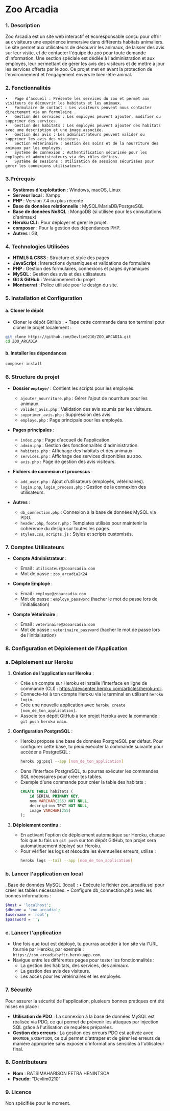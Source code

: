 # Zoo Arcadia

### 1. Description

Zoo Arcadia est un site web interactif et écoresponsable conçu pour offrir aux visiteurs une expérience immersive dans différents habitats animaliers. Le site permet aux utilisateurs de découvrir les animaux, de laisser des avis sur leur visite, et de contacter l'équipe du zoo pour toute demande d'information. Une section spéciale est dédiée à l'administration et aux employés, leur permettant de gérer les avis des visiteurs et de mettre à jour les services offerts par le zoo. Ce projet met en avant la protection de l'environnement et l'engagement envers le bien-être animal.

### 2. Fonctionnalités

    •	Page d’accueil : Présente les services du zoo et permet aux visiteurs de découvrir les habitats et les animaux.
    •	Formulaire de contact : Les visiteurs peuvent nous contacter directement via un formulaire .
    •	Gestion des services : Les employés peuvent ajouter, modifier ou supprimer des services.
    •	Gestion des habitats : Les employés peuvent ajouter des habitats avec une description et une image associée.
    •	Gestion des avis : Les administrateurs peuvent valider ou supprimer les avis des visiteurs.
    •	Section vétérinaire : Gestion des soins et de la nourriture des animaux par les employés.
    •	Système de connexion : Authentification sécurisée pour les employés et administrateurs via des rôles définis.
    •	Système de sessions : Utilisation de sessions sécurisées pour gérer les connexions utilisateurs.

### 3.Prérequis

- **Systèmes d'exploitation** : Windows, macOS, Linux
- **Serveur local** : Xampp
- **PHP** : Version 7.4 ou plus récente
- **Base de données relationnelle** : MySQL/MariaDB/PostgreSQL
- **Base de données NoSQL** : MongoDB (si utilisée pour les consultations d'animaux)
- **Heroku CLI** : Pour déployer et gérer le projet.
- **composer** : Pour la gestion des dépendances PHP.
- **Autres** : Git,

### 4. Technologies Utilisées

- **HTML5 & CSS3** : Structure et style des pages
- **JavaScript** : Interactions dynamiques et validations de formulaire
- **PHP** : Gestion des formulaires, connexions et pages dynamiques
- **MySQL** : Gestion des avis et des utilisateurs
- **Git & GitHub** : Versionnement du projet
- **Montserrat** : Police utilisée pour le design du site.

### 5. Installation et Configuration

#### a. **Cloner le dépôt**

- Cloner le dépôt GitHub :
  • Tape cette commande dans ton terminal pour cloner le projet localement :

```bash
git clone https://github.com/Devlim0210/ZOO_ARCADIA.git
cd ZOO_ARCADIA
```

#### b. **Installer les dépendances**

```bash
composer install
```

### 6. **Structure du projet**

- **Dossier `employe/`** : Contient les scripts pour les employés.

  - `ajouter_nourriture.php` : Gérer l'ajout de nourriture pour les animaux.
  - `valider_avis.php` : Validation des avis soumis par les visiteurs.
  - `supprimer_avis.php` : Suppression des avis.
  - `employe.php` : Page principale pour les employés.

- **Pages principales** :
  - `index.php` : Page d'accueil de l'application.
  - `admin.php` : Gestion des fonctionnalités d'administration.
  - `habitats.php` : Affichage des habitats et des animaux.
  - `services.php` : Affichage des services disponibles au zoo.
  - `avis.php` : Page de gestion des avis visiteurs.
- **Fichiers de connexion et processus** :

  - `add_user.php` : Ajout d'utilisateurs (employés, vétérinaires).
  - `login.php`, `login_process.php` : Gestion de la connexion des utilisateurs.

- **Autres** :
  - `db_connection.php` : Connexion à la base de données MySQL via PDO.
  - `header.php`, `footer.php` : Templates utilisés pour maintenir la cohérence du design sur toutes les pages.
  - `styles.css`, `scripts.js` : Styles et scripts customisés.

### 7. Comptes Utilisateurs

- **Compte Administrateur** :

  - Email : `utilisateur@zooarcadia.com`
  - Mot de passe : `zoo_arcadia2K24`

- **Compte Employé** :

  - Email : `employe@zooarcadia.com`
  - Mot de passe : `employe_password` (hacher le mot de passe lors de l'initialisation)

- **Compte Vétérinaire** :
  - Email : `veterinaire@zooarcadia.com`
  - Mot de passe : `veterinaire_password` (hacher le mot de passe lors de l'initialisation)

### 8. Configuration et Déploiement de l'Application

### a. **Déploiement sur Heroku**

1. **Création de l'application sur Heroku** :

   - Crée un compte sur Heroku et installe l'interface en ligne de commande (CLI) : https://devcenter.heroku.com/articles/heroku-cli.
   - Connecte-toi à ton compte Heroku via le terminal en utilisant `heroku login`.
   - Crée une nouvelle application avec `heroku create [nom_de_ton_application]`.
   - Associe ton dépôt GitHub à ton projet Heroku avec la commande : `git push heroku main`.

2. **Configuration PostgreSQL** :

   - Heroku propose une base de données PostgreSQL par défaut. Pour configurer cette base, tu peux exécuter la commande suivante pour accéder à PostgreSQL :
     ```bash
     heroku pg:psql --app [nom_de_ton_application]
     ```
   - Dans l'interface PostgreSQL, tu pourras exécuter les commandes SQL nécessaires pour créer tes tables.
   - Exemple d'une commande pour créer la table des habitats :
     ```sql
     CREATE TABLE habitats (
         id SERIAL PRIMARY KEY,
         nom VARCHAR(255) NOT NULL,
         description TEXT NOT NULL,
         image VARCHAR(255)
     );
     ```

3. **Déploiement continu** :
   - En activant l'option de déploiement automatique sur Heroku, chaque fois que tu fais un `git push` sur ton dépôt GitHub, ton projet sera automatiquement déployé sur Heroku.
   - Pour vérifier les logs et résoudre les éventuelles erreurs, utilise :
     ```bash
     heroku logs --tail --app [nom_de_ton_application]
     ```

### b. **Lancer l'application en local**

. Base de données MySQL (local) :
• Exécute le fichier zoo_arcadia.sql pour créer les tables nécessaires.
• Configure db_connection.php avec les bonnes informations :

```bash
$host = 'localhost';
$dbname = 'zoo_arcadia';
$username = 'root';
$password = '';
```

### c. **Lancer l'application**

- Une fois que tout est déployé, tu pourras accéder à ton site via l'URL fournie par Heroku, par exemple : `https://zoo_arcadiabyftr.herokuapp.com`.
- Navigue entre les différentes pages pour tester les fonctionnalités :
  - La gestion des habitats, des services, des animaux.
  - La gestion des avis des visiteurs.
  - Les accès pour les vétérinaires et les employés.

### 7. **Sécurité**

Pour assurer la sécurité de l'application, plusieurs bonnes pratiques ont été mises en place :

- **Utilisation de PDO** : La connexion à la base de données MySQL est réalisée via PDO, ce qui permet de prévenir les attaques par injection SQL grâce à l'utilisation de requêtes préparées.
- **Gestion des erreurs** : La gestion des erreurs PDO est activée avec `ERRMODE_EXCEPTION`, ce qui permet d'attraper et de gérer les erreurs de manière appropriée sans exposer d'informations sensibles à l'utilisateur final.

### 8. **Contributeurs**

- **Nom** : RATSIMAHARISON FETRA HENINTSOA
- **Pseudo**: "Devlim0210"

### 9. **Licence**

Non spécifiée pour le moment.
